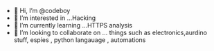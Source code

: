 - 👋 Hi, I’m @codeboy
- 👀 I’m interested in ...Hacking 
- 🌱 I’m currently learning ...HTTPS analysis
- 💞️ I’m looking to collaborate on ... things such as electronics,aurdino stuff, espies , python langauage , automations




